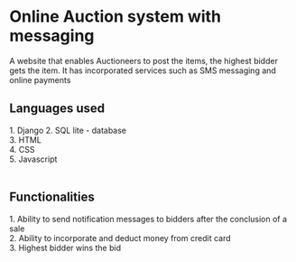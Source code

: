 # Online Auction system with messaging
A website that enables Auctioneers to post the items, the highest bidder gets the item.
It has incorporated services such as SMS messaging and online payments
<h2> Languages used </h2>
1.  Django <be>
2.  SQL lite - database <br> 
3.  HTML <br>
4.  CSS <br>
5.  Javascript <br>
<br>
<h2>Functionalities</h2>
1. Ability to send notification messages to bidders after the conclusion of a sale <br>
2. Ability to incorporate and deduct money from credit card<br>
3. Highest bidder wins the bid
